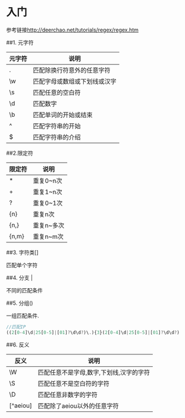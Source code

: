 # 入门

参考链接<http://deerchao.net/tutorials/regex/regex.htm>


##1. 元字符

| 元字符 | 说明                         |
|--------|------------------------------|
| .      | 匹配除换行符意外的任意字符   |
| \w     | 匹配字母或数组或下划线或汉字 |
| \s     | 匹配任意的空白符             |
| \d     | 匹配数字                     |
| \b     | 匹配单词的开始或结束         |
| ^      | 匹配字符串的开始             |
| $      | 匹配字符串的介绍             |


##2.限定符

| 限定符 | 说明       |
|--------|------------|
| *      | 重复0~n次  |
| +      | 重复1~n次  |
| ?      | 重复0~1次  |
| {n}    | 重复n次    |
| {n,}   | 重复n~多次 |
| {n,m}  | 重复n~m次  |

##3. 字符类[]

匹配单个字符

##4. 分支 |

不同的匹配条件

##5. 分组()

一组匹配条件.

```javascript
//匹配IP
((2[0-4]\d|25[0-5]|[01]?\d\d?)\.){3}(2[0-4]\d|25[0-5]|[01]?\d\d?)
```

##6. 反义

| 反义     | 说明                                    |
|----------|-----------------------------------------|
| \\W      | 匹配任意不是字母,数字,下划线,汉字的字符 |
| \S       | 匹配任意不是空白符的字符                |
| \D       | 匹配任意非数字的字符                    |
| [^aeiou] | 匹配除了aeiou以外的任意字符             |